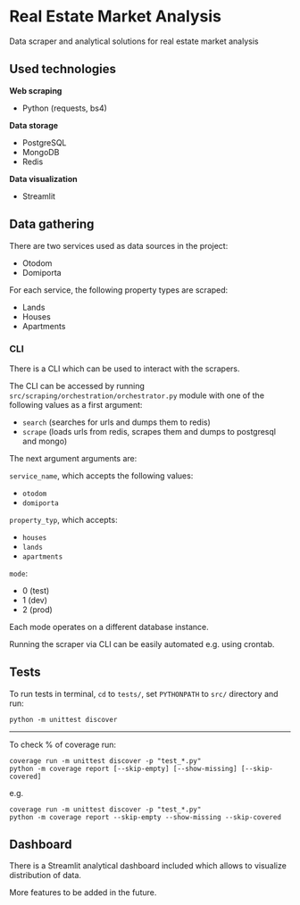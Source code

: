 # Real Estate Market Analysis
Data scraper and analytical solutions for real estate market analysis

## Used technologies

**Web scraping**
- Python (requests, bs4)

**Data storage**
- PostgreSQL
- MongoDB
- Redis

**Data visualization**
- Streamlit


## Data gathering
There are two services used as data sources in the project:
- Otodom
- Domiporta

For each service, the following property types are scraped:
- Lands
- Houses
- Apartments

### CLI
There is a CLI which can be used to interact with the scrapers.

The CLI can be accessed by running `src/scraping/orchestration/orchestrator.py` module with one of the following values as a first argument:
- `search` (searches for urls and dumps them to redis) 
- `scrape` (loads urls from redis, scrapes them and dumps to postgresql and mongo)

The next argument arguments are:

`service_name`, which accepts the following values:
- `otodom`
- `domiporta`

`property_typ`, which accepts:
- `houses`
- `lands`
- `apartments`

`mode`:
- 0 (test)
- 1 (dev)
- 2 (prod)

Each mode operates on a different database instance.

Running the scraper via CLI can be easily automated e.g. using crontab.


## Tests
To run tests in terminal, `cd` to `tests/`, set `PYTHONPATH` to `src/` directory and run:

`python -m unittest discover`

---

To check % of coverage run:
```
coverage run -m unittest discover -p "test_*.py"
python -m coverage report [--skip-empty] [--show-missing] [--skip-covered]
```
e.g.
```
coverage run -m unittest discover -p "test_*.py"
python -m coverage report --skip-empty --show-missing --skip-covered
```

## Dashboard

There is a Streamlit analytical dashboard included which allows to visualize distribution of data.

More features to be added in the future.






